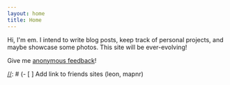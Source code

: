 ```yaml
---
layout: home
title: Home
---
```


Hi, I'm em. I intend to write blog posts, keep track of personal projects, and maybe showcase some photos. This site will be ever-evolving!

Give me [anonymous feedback](https://www.admonymous.co/erexer)!

[//]: # (Site TODOs)
[//]: # (- [ ] Add blog post tags)
[//]: # (- [ ] Add link to friends sites (leon, mapnr)

